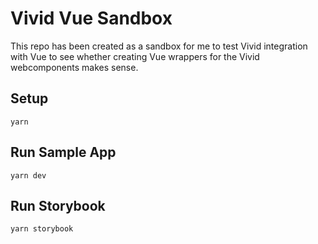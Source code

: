 # Vivid Vue Sandbox

This repo has been created as a sandbox for me to test Vivid integration with Vue to see whether creating
Vue wrappers for the Vivid webcomponents makes sense.

## Setup

```shell
yarn
```

## Run Sample App

```shell
yarn dev
```

## Run Storybook

```shell
yarn storybook
```